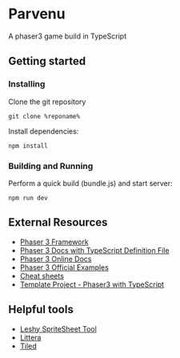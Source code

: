 # Parvenu

A phaser3 game build in TypeScript

## Getting started

### Installing

Clone the git repository

```
git clone %reponame%
```

Install dependencies:

```
npm install
```

### Building and Running

Perform a quick build (bundle.js) and start server:

```
npm run dev
```

## External Resources

- [Phaser 3 Framework](https://github.com/photonstorm/phaser)
- [Phaser 3 Docs with TypeScript Definition File](https://github.com/photonstorm/phaser3-docs)
- [Phaser 3 Online Docs](https://photonstorm.github.io/phaser3-docs/index.html)
- [Phaser 3 Official Examples](https://github.com/photonstorm/phaser3-examples)
- [Cheat sheets](https://github.com/digitsensitive/phaser3-typescript/blob/master/cheatsheets)
- [Template Project - Phaser3 with TypeScript](https://github.com/digitsensitive/phaser3-typescript)

## Helpful tools

- [Leshy SpriteSheet Tool](https://www.leshylabs.com/apps/sstool)
- [Littera](http://kvazars.com/littera)
- [Tiled](https://www.mapeditor.org)
